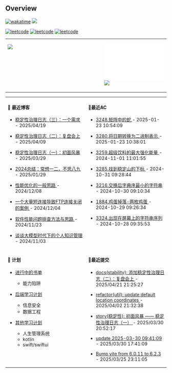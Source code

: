 
## Overview

[![wakatime](https://wakatime.com/badge/user/78591c59-95d5-4479-b2fc-988c35f31d59.svg)](https://wakatime.com/@78591c59-95d5-4479-b2fc-988c35f31d59) ![](https://gpvc.arturio.dev/0xcaffebabe)

[![leetcode](https://leetcode-badge.ismy.wang/ranking)](https://leetcode.cn/u/0xcaffebabe/) [![leetcode](https://leetcode-badge.ismy.wang/solved)](https://leetcode.cn/u/0xcaffebabe/) [![leetcode](https://leetcode-badge.ismy.wang/ac)](https://leetcode.cn/u/0xcaffebabe/)

<table border="0">
  <tr border="0">

  <td valign="top" width="60%">

  ![](https://github-readme-stats.vercel.app/api/wakatime?username=0xcaffebabe&layout=compact&langs_count=12&theme=dark&range=all_time)

  </td>

  <td valign="top" width="40%">

  ![](https://raw.githubusercontent.com/0xcaffebabe/github-stats/master/generated/overview.svg)
  ![](https://github-profile-summary-cards.vercel.app/api/cards/productive-time?username=0xcaffebabe&theme=github_dark&utcOffset=8)

  </td>
  </tr>

</table>

<table>

<tr>
<td valign="top" width="50%">

#### 📖 最近博客


* <a href="https://0xcaffebabe.github.io/%E7%A8%B3%E5%AE%9A%E6%80%A7/2025/04/19/%E7%A8%B3%E5%AE%9A%E6%80%A7%E6%B2%BB%E7%90%86%E6%97%A5%E5%BF%97-%E4%B8%89-%E4%B8%80%E4%B8%AA%E9%9C%80%E6%B1%82.html" target="_blank"> 稳定性治理日志（三）：一个需求 </a> - 2025/04/19 

    
* <a href="https://0xcaffebabe.github.io/%E7%A8%B3%E5%AE%9A%E6%80%A7/2025/04/09/%E7%A8%B3%E5%AE%9A%E6%80%A7%E6%B2%BB%E7%90%86%E6%97%A5%E5%BF%97-%E4%BA%8C-%E5%A4%8D%E7%9B%98%E4%BC%9A%E4%B8%8A.html" target="_blank"> 稳定性治理日志（二）：复盘会上 </a> - 2025/04/09 

    
* <a href="https://0xcaffebabe.github.io/%E7%A8%B3%E5%AE%9A%E6%80%A7/2025/03/29/%E7%A8%B3%E5%AE%9A%E6%80%A7%E6%B2%BB%E7%90%86%E6%97%A5%E5%BF%97-%E4%B8%80-%E5%88%9D%E9%9D%A2%E9%A3%8E%E6%9A%B4.html" target="_blank"> 稳定性治理日志（一）：初面风暴 </a> - 2025/03/29 

    
* <a href="https://0xcaffebabe.github.io/%E4%BA%BA%E7%94%9F/2025/01/29/2024%E6%80%BB%E7%BB%93-%E5%B8%B8%E6%83%B3%E4%B8%80%E4%BA%8C-%E4%B8%8D%E6%80%9D%E5%85%AB%E4%B9%9D.html" target="_blank"> 2024总结：常想一二，不思八九 </a> - 2025/01/29 

    
* <a href="https://0xcaffebabe.github.io/%E6%80%A7%E8%83%BD%E4%BC%98%E5%8C%96/2024/12/08/%E6%80%A7%E8%83%BD%E4%BC%98%E5%8C%96%E7%9A%84%E4%B8%80%E8%88%AC%E6%80%9D%E8%B7%AF.html" target="_blank"> 性能优化的一般思路 </a> - 2024/12/08 

    
* <a href="https://0xcaffebabe.github.io/%E7%BD%91%E7%BB%9C/2024/12/04/%E4%B8%80%E4%B8%AA%E5%A4%A7%E9%87%8F%E7%9F%AD%E8%BF%9E%E6%8E%A5%E5%AF%BC%E8%87%B4FTP%E8%BF%9E%E6%8E%A5%E5%85%B3%E9%97%AD%E7%9A%84%E6%A1%88%E4%BE%8B.html" target="_blank"> 一个大量短连接导致FTP连接关闭的案例 </a> - 2024/12/04 

    
* <a href="https://0xcaffebabe.github.io/%E6%80%A7%E8%83%BD%E4%BC%98%E5%8C%96/2024/11/23/%E8%BD%AF%E4%BB%B6%E6%80%A7%E8%83%BD%E9%97%AE%E9%A2%98%E6%8E%92%E6%9F%A5%E6%96%B9%E6%B3%95%E4%B8%8E%E6%80%9D%E8%B7%AF.html" target="_blank"> 软件性能问题排查方法与思路 </a> - 2024/11/23 

    
* <a href="https://0xcaffebabe.github.io/%E4%B8%AA%E4%BA%BA%E6%88%90%E9%95%BF/2024/11/03/%E8%B0%88%E8%B0%88%E5%A4%A7%E6%A8%A1%E5%9E%8B%E6%97%B6%E4%BB%A3%E4%B8%8B%E7%9A%84%E4%B8%AA%E4%BA%BA%E7%9F%A5%E8%AF%86%E7%AE%A1%E7%90%86.html" target="_blank"> 谈谈大模型时代下的个人知识管理 </a> - 2024/11/03 

        

</td>

<td valign="top" width="50%">

#### 🔋最近AC


  * <a href="https://leetcode.cn/submissions/detail/594905275" target="_blank"> 3248.矩阵中的蛇 </a> - 2025-01-23 10:54:09 

    
  * <a href="https://leetcode.cn/submissions/detail/594901512" target="_blank"> 3280.将日期转换为二进制表示 </a> - 2025-01-23 10:38:01 

    
  * <a href="https://leetcode.cn/submissions/detail/577335251" target="_blank"> 3259.超级饮料的最大强化能量 </a> - 2024-11-01 11:01:55 

    
  * <a href="https://leetcode.cn/submissions/detail/577057848" target="_blank"> 3285.找到稳定山的下标 </a> - 2024-10-31 09:28:44 

    
  * <a href="https://leetcode.cn/submissions/detail/576762176" target="_blank"> 3216.交换后字典序最小的字符串 </a> - 2024-10-30 09:10:34 

    
  * <a href="https://leetcode.cn/submissions/detail/576495497" target="_blank"> 1884.鸡蛋掉落-两枚鸡蛋 </a> - 2024-10-29 09:26:34 

    
  * <a href="https://leetcode.cn/submissions/detail/576222133" target="_blank"> 3324.出现在屏幕上的字符串序列 </a> - 2024-10-28 09:35:53 

    

</td>

</tr>

<tr>

<td valign="top" width="50%">

#### 📝 计划

- [进行中的书单](https://github.com/users/0xcaffebabe/projects/9)
  - 能力陷阱


- [后端学习计划](https://github.com/users/0xcaffebabe/projects/10)
  - 信息安全
  - 数据工程


- [其他学习计划](https://github.com/users/0xcaffebabe/projects/11)
  - 人生管理系统
  - kotlin
  - swift/swiftui


<td>

#### 🌴最近提交


  * <a href="https://github.com/0xcaffebabe/0xcaffebabe.github.io/commit/a8736788b35e1adea14f966419c84cbfddabc241" target="_blank"> docs(stability): 添加稳定性治理日志（二）：复盘会上 </a> - 2025/04/21 21:25:27 

    
  * <a href="https://github.com/0xcaffebabe/my-weather-app/commit/1025fb0c483b1f7fbc7d08c74b9e802f2e89fe86" target="_blank"> refactor(util): update default location coordinates </a> - 2025/04/02 21:32:38 

    
  * <a href="https://github.com/0xcaffebabe/0xcaffebabe.github.io/commit/5e1083667ad38ce309c7bc0d721a8d205755f334" target="_blank"> story(稳定性): 初面风暴 —— 稳定性治理日志（一） </a> - 2025/03/30 20:52:17 

    
  * <a href="https://github.com/0xcaffebabe/photo/commit/e34b09d26e889f514f74234d0e54a054a4e428bf" target="_blank"> update 2025-03-30 09:41:09 </a> - 2025/03/30 17:41:09 

    
  * <a href="https://github.com/0xcaffebabe/note/commit/c6de366c68e2eb663c52f008fd3b826ea4513b14" target="_blank"> Bump vite from 6.0.11 to 6.2.3 </a> - 2025/03/25 23:11:05 

    

</td>

</tr>

</table>

